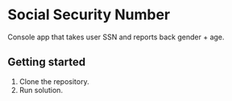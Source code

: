 # Social Security Number

Console app that takes user SSN and reports back gender + age.

## Getting started

1. Clone the repository.
2. Run solution.